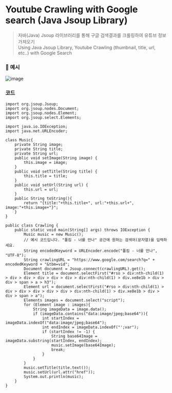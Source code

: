 # Youtube Crawling with Google search (Java Jsoup Library)
> 자바(Java) Jsoup 라이브러리를 통해 구글 검색결과를 크롤링하여 유튜브 정보 가져오기  
> Using Java Jsoup Library, Youtube Crawling (thumbnail, title, url, etc..) with Google Search

### 🔽 예시
![image](https://github.com/ChaeDoll/Java-Youtube_Crawling_with_Google_search/assets/108540812/7e0e655a-1d93-4c89-89ad-7295d933c0dc)

### 코드
```
import org.jsoup.Jsoup;
import org.jsoup.nodes.Document;
import org.jsoup.nodes.Element;
import org.jsoup.select.Elements;

import java.io.IOException;
import java.net.URLEncoder;

class Music{
    private String image;
    private String title;
    private String url;
    public void setImage(String image) {
        this.image = image;
    }
    public void setTitle(String title) {
        this.title = title;
    }
    public void setUrl(String url) {
        this.url = url;
    }
    public String toString(){
        return "{title:"+this.title+", url:"+this.url+", image:"+this.image+"}";
    }
}

public class Crawling {
    public static void main(String[] args) throws IOException {
        Music music = new Music();
        // 예시 코드입니다. "폴킴 - 너를 만나" 공간에 원하는 검색어(문자열)을 입력하세요.
        String encodedKeyword = URLEncoder.encode("폴킴 - 너를 만나", "UTF-8");
        String crawlingURL = "https://www.google.com/search?q=" + encodedKeyword + "&tbm=vid";
        Document document = Jsoup.connect(crawlingURL).get();
        Element title = document.selectFirst("#rso > div:nth-child(1) > div > div > div > div > div > div:nth-child(1) > div.xe8e1b > div > div > span > a > h3");
        Element url = document.selectFirst("#rso > div:nth-child(1) > div > div > div > div > div > div:nth-child(1) > div.xe8e1b > div > div > span > a");
        Elements images = document.select("script");
        for (Element image : images){
            String imageData = image.data();
            if (imageData.contains("data:image/jpeg;base64")){
                int startIndex = imageData.indexOf("data:image/jpeg;base64");
                int endIndex = imageData.indexOf("';var");
                if (startIndex != -1) {
                    String base64Image = imageData.substring(startIndex, endIndex);
                    music.setImage(base64Image);
                    break;
                }
            }
        }
        music.setTitle(title.text());
        music.setUrl(url.attr("href"));
        System.out.println(music);
    }
}

```
